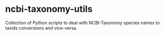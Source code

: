 # ncbi-taxonomy-utils
Collection of Python scripts to deal with NCBI-Taxonomy species names to taxids conversions and vice-versa.

